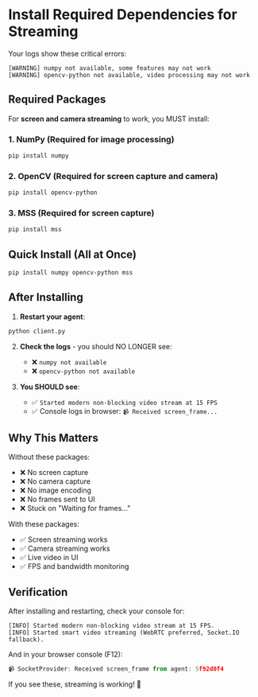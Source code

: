 # Install Required Dependencies for Streaming

Your logs show these critical errors:

```
[WARNING] numpy not available, some features may not work
[WARNING] opencv-python not available, video processing may not work
```

## Required Packages

For **screen and camera streaming** to work, you MUST install:

### 1. NumPy (Required for image processing)
```bash
pip install numpy
```

### 2. OpenCV (Required for screen capture and camera)
```bash
pip install opencv-python
```

### 3. MSS (Required for screen capture)
```bash
pip install mss
```

## Quick Install (All at Once)

```bash
pip install numpy opencv-python mss
```

## After Installing

1. **Restart your agent**:
```bash
python client.py
```

2. **Check the logs** - you should NO LONGER see:
   - ❌ `numpy not available`
   - ❌ `opencv-python not available`
   
3. **You SHOULD see**:
   - ✅ `Started modern non-blocking video stream at 15 FPS`
   - ✅ Console logs in browser: `📹 Received screen_frame...`

## Why This Matters

Without these packages:
- ❌ No screen capture
- ❌ No camera capture
- ❌ No image encoding
- ❌ No frames sent to UI
- ❌ Stuck on "Waiting for frames..."

With these packages:
- ✅ Screen streaming works
- ✅ Camera streaming works
- ✅ Live video in UI
- ✅ FPS and bandwidth monitoring

## Verification

After installing and restarting, check your console for:

```
[INFO] Started modern non-blocking video stream at 15 FPS.
[INFO] Started smart video streaming (WebRTC preferred, Socket.IO fallback).
```

And in your browser console (F12):
```javascript
📹 SocketProvider: Received screen_frame from agent: 5f92d0f4
```

If you see these, streaming is working! 🎉
